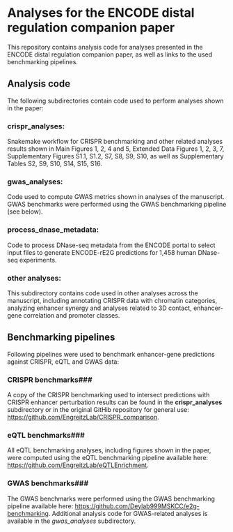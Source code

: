 # Analyses for the ENCODE distal regulation companion paper
This repository contains analysis code for analyses presented in the ENCODE distal regulation
companion paper, as well as links to the used benchmarking pipelines.

## Analysis code
The following subdirectories contain code used to perform analyses shown in the paper:

### crispr_analyses:
Snakemake workflow for CRISPR benchmarking and other related analyses results shown in Main
Figures 1, 2, 4 and 5, Extended Data Figures 1, 2, 3, 7, Supplementary Figures S1.1, S1.2, S7, S8,
S9, S10, as well as Supplementary Tables S2, S9, S10, S14, S15, S16.

### gwas_analyses:
Code used to compute GWAS metrics shown in analyses of the manuscript. GWAS benchmarks were
performed using the GWAS benchmarking pipeline (see below).

### process_dnase_metadata:
Code to process DNase-seq metadata from the ENCODE portal to select input files to generate
ENCODE-rE2G predictions for 1,458 human DNase-seq experiments.

### other analyses:
This subdirectory contains code used in other analyses across the manuscript, including annotating
CRISPR data with chromatin categories, analyzing enhancer synergy and analyses related to 3D
contact, enhancer-gene correlation and promoter classes.


## Benchmarking pipelines
Following pipelines were used to benchmark enhancer-gene predictions against CRISPR, eQTL and GWAS
data:

### CRISPR benchmarks###
A copy of the CRISPR benchmarking used to intersect predictions with CRISPR enhancer perturbation
results can be found in the **crispr_analyses** subdirectory or in the original GitHib repository
for general use: https://github.com/EngreitzLab/CRISPR_comparison.

### eQTL benchmarks###
All eQTL benchmarking analyses, including figures shown in the paper, were computed using the eQTL
benchmarking pipeline available here: https://github.com/EngreitzLab/eQTLEnrichment.

### GWAS benchmarks###
The GWAS benchmarks were performed using the GWAS benchmarking pipeline available here: 
https://github.com/Deylab999MSKCC/e2g-benchmarking. Additional analysis code for GWAS-related
analyses is available in the *gwas_analyses* subdirectory.
